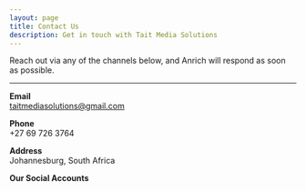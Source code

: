 ```yaml
---
layout: page
title: Contact Us
description: Get in touch with Tait Media Solutions
---
```


Reach out via any of the channels below, and Anrich will respond as soon as possible.

---

**Email**  
taitmediasolutions@gmail.com

**Phone**  
+27 69 726 3764

**Address**  
Johannesburg, South Africa

**Our Social Accounts**  

<div style="display: flex; justify-content: left; gap: 1rem; font-size: 1.5rem;">
  <a href="https://www.instagram.com/taitmediasolutions" target="_blank" style="color: #111; transition: color 0.3s;">
    <i class="fa fa-instagram"></i>
  </a>
  <a href="https://www.facebook.com/taitmediasolutions" target="_blank" style="color: #111; transition: color 0.3s;">
    <i class="fa fa-facebook"></i>
  </a>
  <a href="https://www.linkedin.com/in/anrichtait" target="_blank" style="color: #111; transition: color 0.3s;">
    <i class="fa fa-linkedin"></i>
  </a>
  <a href="https://www.youtube.com/@taitmediasolutions" target="_blank" style="color: #111; transition: color 0.3s;">
    <i class="fa fa-youtube-play"></i>
  </a>
</div>
